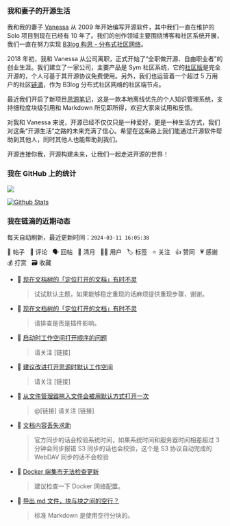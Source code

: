 ### 我和妻子的开源生活

我和我的妻子 [Vanessa](https://github.com/Vanessa219) 从 2009 年开始编写开源软件，其中我们一直在维护的 Solo 项目到现在已经有 10 年了。我们的创作领域主要围绕博客和社区系统开展，我们一直在努力实现 [B3log 构思 - 分布式社区网络](https://ld246.com/article/1546941897596)。

2018 年初，我和 Vanessa 从公司离职，正式开始了“全职做开源、自由职业者”的创业生涯。我们建立了一家公司，主要产品是 Sym 社区系统，它的[社区版](https://github.com/88250/symphony)是完全开源的，个人可基于其开源协议免费使用。另外，我们也运营着一个超过 5 万用户的社区[链滴](https://ld246.com)，作为 B3log 分布式社区网络的社区端节点。

最近我们开启了新项目[思源笔记](https://github.com/siyuan-note/siyuan)，这是一款本地离线优先的个人知识管理系统，支持细粒度块级引用和 Markdown 所见即所得，欢迎大家来试用和反馈。

对我和 Vanessa 来说，开源已经不仅仅只是一种爱好，更是一种生活方式，我们对这条“开源生活”之路的未来充满了信心。希望在这条路上我们能通过开源软件帮助到其他人，同时其他人也能帮助到我们。

开源连接你我，开源构建未来，让我们一起走进开源的世界！

### 我在 GitHub 上的统计

<a title="Hits" target="_blank" href="https://github.com/88250/88250"><img src="https://hits.b3log.org/88250/88250.svg"></a>

[![Github Stats](https://github-readme-stats.vercel.app/api?username=88250&theme=tokyonight&show_icons=true)](https://github.com/88250)

<!--events start -->

### 我在链滴的近期动态

每天自动刷新，最近更新时间：`2024-03-11 16:05:38`

📝 帖子 &nbsp; 💬 评论 &nbsp; 🗣 回帖 &nbsp; 🌙 清月 &nbsp; 👨‍💻 用户 &nbsp; 🏷️ 标签 &nbsp; ⭐️ 关注 &nbsp; 👍 赞同 &nbsp; 💗 感谢 &nbsp; 💰 打赏 &nbsp; 🗃 收藏

* 💬 [现在文档树的「定位打开的文档」有时不灵](https://ld246.com/article/1710130673580/comment/1710139881276#comments)

  > 试试默认主题，如果能够稳定重现的话麻烦提供重现步骤，谢谢。
* 💬 [现在文档树的「定位打开的文档」有时不灵](https://ld246.com/article/1710130673580/comment/1710130854132#comments)

  > 请排查是否是插件影响。
* 💬 [启动时工作空间打开顺序的问题](https://ld246.com/article/1683997925009/comment/1710130686947#comments)

  > 请关注 [链接]
* 💬 [建议改进打开思源时默认工作空间](https://ld246.com/article/1673926138412/comment/1710130626388#comments)

  > 请关注 [链接]
* 💬 [从文件管理器拖入文件会被用默认方式打开一次](https://ld246.com/article/1701267740200/comment/1710128605637#comments)

  > @[链接] 请关注 [链接]
* 💬 [文档内容丢失求助](https://ld246.com/article/1710037150858/comment/1710127015436#comments)

  > 官方同步的话会校验系统时间，如果系统时间和服务器时间相差超过 3 分钟会同步报错 S3 同步的话也会校验，这个是 S3 协议自动完成的 WebDAV 同步的话不会校验
* 💬 [Docker 端集市无法检查更新](https://ld246.com/article/1710123750295/comment/1710126317569#comments)

  > 建议检查一下 Docker 网络配置。
* 💬 [导出 md 文件，块与块之间的空行？](https://ld246.com/article/1710119246310/comment/1710126286903#comments)

  > 标准 Markdown 是使用空行分块的。


<!--events end -->

